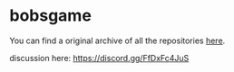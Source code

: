 # bobsgame

You can find a original archive of all the repositories [here](https://github.com/bobsgamed).

discussion here: <https://discord.gg/FfDxFc4JuS>
